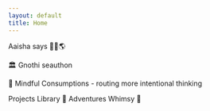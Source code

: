 ```yaml
---
layout: default
title: Home
---
```



Aaisha says 👋🏽🌎

🏛️ Gnothi seauthon 

💭 Mindful Consumptions - routing more intentional thinking 

Projects
Library
🌋 Adventures 
Whimsy 🫧
